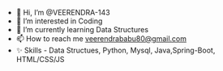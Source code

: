 - 👋 Hi, I’m @VEERENDRA-143
- 👀 I’m interested in Coding
- 🌱 I’m currently learning Data Structures
- 📫 How to reach me veerendrababu80@gmail.com
- ✨ Skills - Data Structues, Python, Mysql, Java,Spring-Boot,  HTML/CSS/JS


<!---
VEERENDRA-143/VEERENDRA-143 is a ✨ special ✨ repository because its `README.md` (this file) appears on your GitHub profile.
You can click the Preview link to take a look at your changes.
--->

